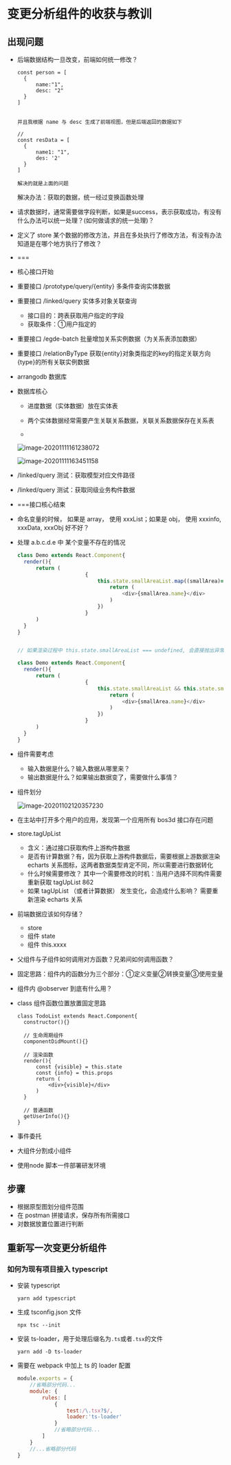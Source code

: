 # 变更分析组件的收获与教训

## 出现问题

- 后端数据结构一旦改变，前端如何统一修改？

  ```
  const person = [
  	{
  		name:"1",
  		desc: "2"
  	}
  ]
  
  
  并且我根据 name 与 desc 生成了前端视图，但是后端返回的数据如下
  
  //
  const resData = [
  	{
  		name1: "1",
  		des: '2'
  	}
  ]
  
  解决的就是上面的问题
  ```

  解决办法：获取的数据，统一经过变换函数处理

- 请求数据时，通常需要做字段判断，如果是success，表示获取成功，有没有什么办法可以统一处理？(如何做请求的统一处理)？

- 定义了 store 某个数据的修改方法，并且在多处执行了修改方法，有没有办法知道是在哪个地方执行了修改？
- ===

- 核心接口开始
- 重要接口 /prototype/query/{entity} 多条件查询实体数据

- 重要接口 /linked/query 实体多对象关联查询

  - 接口目的：跨表获取用户指定的字段
  - 获取条件：①用户指定的

- 重要接口 /egde-batch 批量增加关系实例数据（为关系表添加数据）

- 重要接口 /relationByType  获取{entity}对象类指定的key的指定关联方向{type}的所有关联实例数据

- arrangodb 数据库

- 数据库核心

  - 进度数据（实体数据）放在实体表
  - 两个实体数据经常需要产生关联关系数据，关联关系数据保存在关系表

  - 

  ![image-20201111161238072](https://raw.githubusercontent.com/wojiaofengzhongzhuifeng/iamge-host-2/master/image-20201111161238072.png)

  ![image-20201111163451158](https://raw.githubusercontent.com/wojiaofengzhongzhuifeng/iamge-host-2/master/image-20201111163451158.png)

- /linked/query 测试：获取模型对应文件路径

- /linked/query 测试：获取同级业务构件数据

- ===接口核心结束

- 命名变量的时候， 如果是 array， 使用 xxxList；如果是 obj， 使用 xxxinfo, xxxData, xxxObj 好不好？

- 处理 a.b.c.d.e 中 某个变量不存在的情况

  ```javascript
  class Demo extends React.Component{
  	render(){
  		return (
  						{
  							this.state.smallAreaList.map((smallArea)=>{
  								return (
  									<div>{smallArea.name}</div>
  								)
  							})
  						}
  		)
  	}
  }
  
  
  // 如果渲染过程中 this.state.smallAreaList === undefined, 会直接抛出异常，所以要对 this.state.smallAreaList 进行判断
  
  class Demo extends React.Component{
  	render(){
  		return (
  						{
  							this.state.smallAreaList && this.state.smallAreaList.map((smallArea)=>{
  								return (
  									<div>{smallArea.name}</div>
  								)
  							})
  						}
  		)
  	}
  }
  ```

  

- 组件需要考虑
  - 输入数据是什么？输入数据从哪里来？
  - 输出数据是什么？如果输出数据变了，需要做什么事情？

- 组件划分

  ![image-20201102120357230](https://raw.githubusercontent.com/wojiaofengzhongzhuifeng/iamge-host-2/master/image-20201102120357230.png)

  

- 在主站中打开多个用户的应用，发现第一个应用所有 bos3d 接口存在问题

- store.tagUpList

  - 含义：通过接口获取构件上游构件数据
  - 是否有计算数据？有，因为获取上游构件数据后，需要根据上游数据渲染 echarts 关系图标，这两者数据类型肯定不同，所以需要进行数据转化
  - 什么时候需要修改？ 其中一个需要修改的时机：当用户选择不同构件需要重新获取 tagUpList 862
  - 如果 tagUpList （或者计算数据） 发生变化，会造成什么影响？ 需要重新渲染 echarts 关系

  

- 前端数据应该如何存储？
  - store 
  - 组件 state
  - 组件 this.xxxx

- 父组件与子组件如何调用对方函数？兄弟间如何调用函数？

- 固定思路：组件内的函数分为三个部分：①定义变量②转换变量③使用变量

- 组件内 @observer 到底有什么用？

- class 组件函数位置放置固定思路

  ```
  class TodoList extends React.Component{
  	constructor(){}
  	
  	// 生命周期组件
  	componentDidMount(){}
  	
  	// 渲染函数
  	render(){
  		const {visible} = this.state
  		const {info} = this.props
  		return (
  			<div>{visible}</div>
  		)
  	}
  	
  	// 普通函数
  	getUserInfo(){}
  }
  ```

- 事件委托

- 大组件分割成小组件

- 使用node 脚本一件部署研发环境



## 步骤

- 根据原型图划分组件范围
- 在 postman 拼接请求，保存所有所需接口
- 对数据放置位置进行判断



## 重新写一次变更分析组件

### 如何为现有项目接入 typescript

- 安装 typescript

  `yarn add typescript`

- 生成 tsconfig.json 文件

  `npx tsc --init`

- 安装 ts-loader，用于处理后缀名为`.ts`或者`.tsx`的文件

  `yarn add -D ts-loader`

- 需要在 webpack 中加上 ts 的 loader 配置

  ```javascript
  module.exports = {
      //省略部分代码...
      module: {
          rules: [
              {
                  test:/\.tsx?$/,
                  loader:'ts-loader'
              }
              //省略部分代码...
          ]
      }
      //...省略部分代码
  }
  ```

  